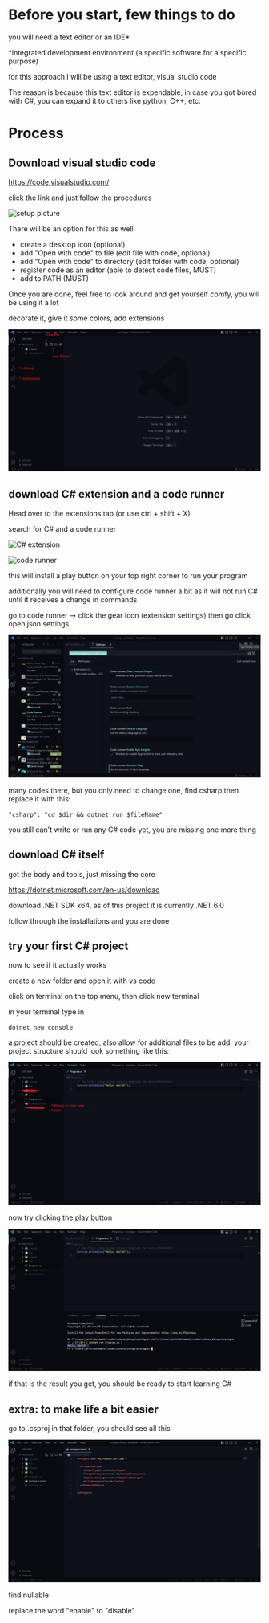 # Before you start, few things to do

you will need a text editor or an IDE*

*integrated development environment (a specific software for a specific purpose)

for this approach I will be using a text editor, visual studio code

The reason is because this text editor is expendable, in case you got bored with C#, you can expand it to 
others like python, C++, etc.

# Process

## Download visual studio code

https://code.visualstudio.com/

click the link and just follow the procedures

![setup picture](https://www.sqlshack.com/wp-content/uploads/2020/07/set-additional-tasks.png)

There will be an option for this as well

- create a desktop icon (optional)
- add "Open with code" to file (edit file with code, optional)
- add "Open with code" to directory (edit folder with code, optional)
- register code as an editor (able to detect code files, MUST)
- add to PATH (MUST)

Once you are done, feel free to look around and get yourself comfy, you will be using it a lot

decorate it, give it some colors, add extensions

![UI](images/UI.jpg)

## download C# extension and a code runner

Head over to the extensions tab (or use ctrl + shift + X)

search for C# and a code runner

![C# extension](https://pluralsight2.imgix.net/guides/25a4836a-e4f6-4c1b-9f61-aca0464e8402_2020-05-23_22-28-31.png)

![code runner](https://miro.medium.com/max/1400/1*V78bQKSP4ZiBxZEwi5ZifQ.png)

this will install a play button on your top right corner to run your program

additionally you will need to configure code runner a bit as it will not run C# until it receives a change in commands

go to code runner -> click the gear icon (extension settings) then go click open json settings

![settings](images/settings.png)

many codes there, but you only need to change one, find csharp then replace it with this:

```
"csharp": "cd $dir && dotnet run $fileName"
```

you still can't write or run any C# code yet, you are missing one more thing

## download C# itself

got the body and tools, just missing the core

https://dotnet.microsoft.com/en-us/download

download .NET SDK x64, as of this project it is currently .NET 6.0

follow through the installations and you are done

## try your first C# project

now to see if it actually works

create a new folder and open it with vs code

click on terminal on the top menu, then click new terminal

in your terminal type in 

```
dotnet new console
```

a project should be created, also allow for additional files to be add, your project structure should look something like this:

![things](images/things.jpg)

now try clicking the play button

![](images/run.jpg)

if that is the result you get, you should be ready to start learning C#

## extra: to make life a bit easier

go to .csproj in that folder, you should see all this

![](images/sc2.jpg)

find nullable

replace the word "enable" to "disable"
